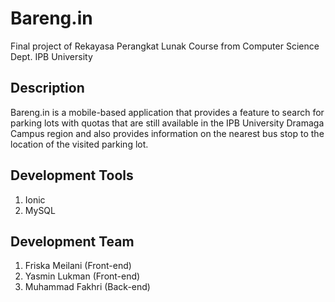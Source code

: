 # Bareng.in
Final project of Rekayasa Perangkat Lunak Course from Computer Science Dept. IPB University

## Description
Bareng.in is a mobile-based application that provides a feature to search for parking lots with quotas that are still available in the IPB University Dramaga Campus region and also provides information on the nearest bus stop to the location of the visited parking lot.

## Development Tools
1. Ionic
2. MySQL

## Development Team
1. Friska Meilani  (Front-end)
2. Yasmin Lukman   (Front-end)
3. Muhammad Fakhri (Back-end)
